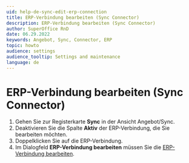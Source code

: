 ```yaml
---
uid: help-de-sync-edit-erp-connection
title: ERP-Verbindung bearbeiten (Sync Connector)
description: ERP-Verbindung bearbeiten (Sync Connector)
author: SuperOffice RnD
date: 06.29.2022
keywords: Angebot, Sync, Connector, ERP
topic: howto
audience: settings
audience_tooltip: Settings and maintenance
language: de
---
```


# ERP-Verbindung bearbeiten (Sync Connector)

1. Gehen Sie zur Registerkarte **Sync** in der Ansicht Angebot/Sync.
2. Deaktivieren Sie die Spalte **Aktiv** der ERP-Verbindung, die Sie bearbeiten möchten.
3. Doppelklicken Sie auf die ERP-Verbindung.
4. Im Dialogfeld **ERP-Verbindung bearbeiten** müssen Sie die [ERP-Verbindung bearbeiten][1].

<!-- Referenced links -->
[1]: sync-add-erp-connection.md

<!-- Referenced images -->
